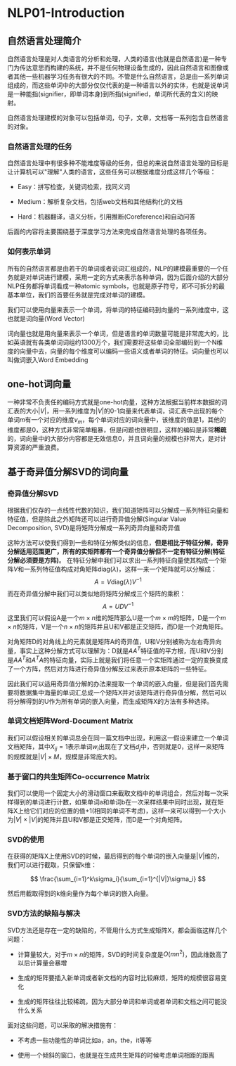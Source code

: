 NLP01-Introduction
============

自然语言处理简介
----------------

自然语言处理是对人类语言的分析和处理，人类的语言(也就是自然语言)是一种专门为传达意思而构建的系统，并不是任何物理设备生成的，因此自然语言和图像或者其他一些机器学习任务有很大的不同。不管是什么自然语言，总是由一系列单词组成的，而这些单词中的大部分仅仅代表的是一种语言以外的实体，也就是说单词是一种能指(signifier，即单词本身)到所指(signified，单词所代表的含义)的映射。

自然语言处理建模的对象可以包括单词，句子，文章，文档等一系列包含自然语言的对象。

### 自然语言处理的任务

自然语言处理中有很多种不能难度等级的任务，但总的来说自然语言处理的目标是让计算机可以"理解"人类的语言，这些任务可以根据难度分成这样几个等级：

-   Easy：拼写检查，关键词检索，找同义词

-   Medium：解析复杂文档，包括web文档和其他结构化的文档

-   Hard：机器翻译，语义分析，引用推断(Coreference)和自动问答

后面的内容将主要围绕基于深度学习方法来完成自然语言处理的各项任务。

### 如何表示单词

所有的自然语言都是由若干的单词或者说词汇组成的，NLP的建模最重要的一个任务就是对单词进行建模，采用一定的方式来表示各种单词，因为后面介绍的大部分NLP任务都将单词看成一种atomic
symbols，也就是原子符号，即不可拆分的最基本单位，我们的首要任务就是完成对单词的建模。

我们可以使用向量来表示一个单词，将单词的特征编码到向量的一系列维度中，这也就是词向量(Word Vector)

词向量也就是用向量来表示一个单词，但是语言的单词数量可能是非常庞大的，比如英语就有各类单词词组约1300万个，我们需要将这些单词全部编码到一个N维度的向量中去，向量的每个维度可以编码一些语义或者单词的特征。词向量也可以叫做词嵌入Word Embedding​

one-hot词向量
-----------

一种非常不负责任的编码方式就是one-hot向量，这种方法根据当前样本数据的词汇表的大小$|V|$，用一系列维度为$|V|$的0-1向量来代表单词，词汇表中出现的每个单词$m$有一个对应的维度$v_m$，每个单词对应的词向量中，该维度的值是1，其他的维度都是0，这种方式非常简单粗暴，但是问题也很明显，这样的编码是非常**稀疏**的，词向量中的大部分内容都是无效信息0，并且词向量的规模也非常大，是对计算资源的严重浪费。



基于奇异值分解SVD的词向量
-------------------------

### 奇异值分解SVD

根据我们仅存的一点线性代数的知识，我们知道矩阵可以分解成一系列特征向量和特征值，但是除此之外矩阵还可以进行奇异值分解(Singular Value Decomposition, SVD)是将矩阵分解成一系列奇异向量和奇异值

这种方法可以使我们得到一些和特征分解类似的信息，**但是相比于特征分解，奇异分解适用范围更广，所有的实矩阵都有一个奇异值分解但不一定有特征分解(特征分解必须要是方阵)**。
在特征分解中我们可以求出一系列特征向量使其构成一个矩阵$V$和一系列特征值构成对角矩阵$\mathrm{diag}(\lambda)$，这样一来一个矩阵就可以分解成：
$$
A=V\mathrm{diag}(\lambda) V^{-1}
$$
而在奇异值分解中我们可以类似地将矩阵分解成三个矩阵的乘积：
$$
A=UDV^{-1}
$$
这里我们可以假设A是一个$m\times n$维的矩阵那么U是一个$m\times m$的矩阵，D是一个$m\times n$的矩阵，V是一个$n\times n$的矩阵并且U和V都是正交矩阵，而D是一个对角矩阵。

对角矩阵D的对角线上的元素就是矩阵A的奇异值，U和V分别被称为左右奇异向量，事实上这种分解方式可以理解为：D就是$AA^T$特征值的平方根，而U和V分别是$AA^T$和$A^TA$的特征向量，实际上就是我们将任意一个实矩阵通过一定的变换变成了一个方阵，然后对方阵进行奇异值分解反过来表示原本矩阵的一些特征。

因此我们可以适用奇异值分解的办法来提取一个单词的嵌入向量，但是我们首先需要将数据集中海量的单词汇总成一个矩阵X并对该矩阵进行奇异值分解，然后可以将分解得到的U作为所有单词的嵌入向量，而生成矩阵X的方法有多种选择。

### 单词文档矩阵Word-Document Matrix

我们可以假设相关的单词总会在同一篇文档中出现，利用这一假设来建立一个单词文档矩阵，其中$X_{ij}=1$表示单词$w_i$出现在了文档$d_j$中，否则就是0，这样一来矩阵的规模就是$|V|\times M$，规模是非常庞大的。

### 基于窗口的共生矩阵Co-occurrence Matrix

我们可以使用一个固定大小的滑动窗口来截取文档中的单词组合，然后对每一次采样得到的单词进行计数，如果单词a和单词b在一次采样结果中同时出现，就在矩阵X上给它们对应的位置的值+1(相同的单词不考虑)，这样一来可以得到一个大小为$|V|\times |V|$的矩阵并且U和V都是正交矩阵，而D是一个对角矩阵。

### SVD的使用

在获得的矩阵X上使用SVD的时候，最后得到的每个单词的嵌入向量是$|V|$维的，我们可以进行截取，只保留k维：

$$
\frac{\sum_{i=1}^k\sigma_i}{\sum_{i=1}^{|V|}\sigma_i}
$$

然后用截取得到的k维向量作为每个单词的嵌入向量。

### SVD方法的缺陷与解决

SVD方法还是存在一定的缺陷的，不管用什么方式生成矩阵X，都会面临这样几个问题：

-   计算量较大，对于$m\times n$的矩阵，SVD的时间复杂度是$O(mn^2)$，因此维数高了以后计算量会暴增

-   生成的矩阵要插入新单词或者新文档的内容时比较麻烦，矩阵的规模很容易变化

-   生成的矩阵往往比较稀疏，因为大部分单词和单词或者单词和文档之间可能没什么关系

面对这些问题，可以采取的解决措施有：

-   不考虑一些功能性的单词比如a，an，the，it等等

-   使用一个倾斜的窗口，也就是在生成共生矩阵的时候考虑单词相距的距离